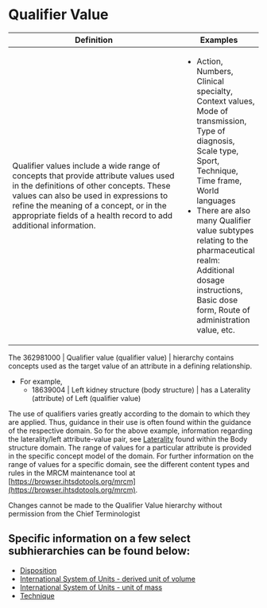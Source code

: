 # Qualifier Value

<table><thead><tr><th width="356.6866455078125">Definition</th><th>Examples</th></tr></thead><tbody><tr><td>Qualifier values include a wide range of concepts that provide attribute values used in the definitions of other concepts. These values can also be used in expressions to refine the meaning of a concept, or in the appropriate fields of a health record to add additional information.</td><td><ul><li>Action, Numbers, Clinical specialty, Context values, Mode of transmission, Type of diagnosis, Scale type, Sport, Technique, Time frame, World languages </li><li>There are also many Qualifier value subtypes relating to the pharmaceutical realm: Additional dosage instructions, Basic dose form, Route of administration value, etc.</li></ul></td></tr></tbody></table>

The 362981000 | Qualifier value (qualifier value) | hierarchy contains concepts used as the target value of an attribute in a defining relationship.

* For example,
  * 18639004 | Left kidney structure (body structure) | has a Laterality (attribute) of Left (qualifier value)

The use of qualifiers varies greatly according to the domain to which they are applied. Thus, guidance in their use is often found within the guidance of the respective domain. So for the above example, information regarding the laterality/left attribute-value pair, see [Laterality](../../../../authoring/body-structure/laterality.md) found within the Body structure domain. The range of values for a particular attribute is provided in the specific concept model of the domain. For further information on the range of values for a specific domain, see the different content types and rules in the MRCM maintenance tool at [https://browser.ihtsdotools.org/mrcm](https://browser.ihtsdotools.org/mrcm).

Changes cannot be made to the Qualifier Value hierarchy without permission from the Chief Terminologist

## Specific information on a few select subhierarchies can be found below:

* [Disposition](disposition.md)
* [International System of Units - derived unit of volume](international-system-of-units-derived-unit-of-volume.md)
* [International System of Units - unit of mass](international-system-of-units-unit-of-mass.md)
* [Technique](technique.md)
